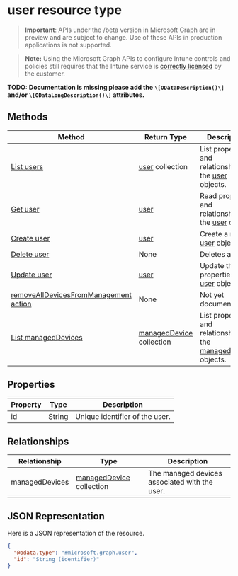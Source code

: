 ﻿# user resource type

> **Important**: APIs under the /beta version in Microsoft Graph are in preview and are subject to change. Use of these APIs in production applications is not supported.

> **Note:** Using the Microsoft Graph APIs to configure Intune controls and policies still requires that the Intune service is [correctly licensed](https://go.microsoft.com/fwlink/?linkid=839381) by the customer.

**TODO: Documentation is missing please add the `\[ODataDescription()\]` and/or `\[ODataLongDescription()\]` attributes.**
## Methods
|Method|Return Type|Description|
|---|---|---|
|[List users](../api/intune_devicefe_user_list.md)|[user](../resources/intune_devicefe_user.md) collection|List properties and relationships of the [user](../resources/intune_devicefe_user.md) objects.|
|[Get user](../api/intune_devicefe_user_get.md)|[user](../resources/intune_devicefe_user.md)|Read properties and relationships of the [user](../resources/intune_devicefe_user.md) object.|
|[Create user](../api/intune_devicefe_user_create.md)|[user](../resources/intune_devicefe_user.md)|Create a new [user](../resources/intune_devicefe_user.md) object.|
|[Delete user](../api/intune_devicefe_user_delete.md)|None|Deletes a [user](../resources/intune_devicefe_user.md).|
|[Update user](../api/intune_devicefe_user_update.md)|[user](../resources/intune_devicefe_user.md)|Update the properties of a [user](../resources/intune_devicefe_user.md) object.|
|[removeAllDevicesFromManagement action](../api/intune_devicefe_user_removealldevicesfrommanagement.md)|None|Not yet documented|
|[List managedDevices](../api/intune_devicefe_manageddevice_list.md)|[managedDevice](../resources/intune_devicefe_manageddevice.md) collection|List properties and relationships of the [managedDevice](../resources/intune_devicefe_manageddevice.md) objects.|

## Properties
|Property|Type|Description|
|---|---|---|
|id|String|Unique identifier of the user.|

## Relationships
|Relationship|Type|Description|
|---|---|---|
|managedDevices|[managedDevice](../resources/intune_devicefe_manageddevice.md) collection|The managed devices associated with the user.|

## JSON Representation
Here is a JSON representation of the resource.
<!-- {
  "blockType": "resource",
  "keyProperty": "id",
  "@odata.type": "microsoft.graph.user"
}
-->
```json
{
  "@odata.type": "#microsoft.graph.user",
  "id": "String (identifier)"
}
```



